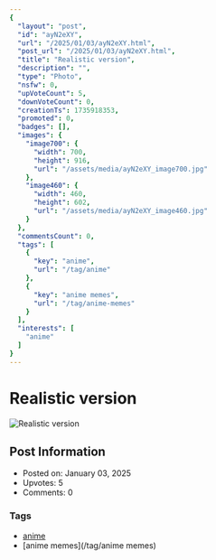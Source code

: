```yaml
---
{
  "layout": "post",
  "id": "ayN2eXY",
  "url": "/2025/01/03/ayN2eXY.html",
  "post_url": "/2025/01/03/ayN2eXY.html",
  "title": "Realistic version",
  "description": "",
  "type": "Photo",
  "nsfw": 0,
  "upVoteCount": 5,
  "downVoteCount": 0,
  "creationTs": 1735918353,
  "promoted": 0,
  "badges": [],
  "images": {
    "image700": {
      "width": 700,
      "height": 916,
      "url": "/assets/media/ayN2eXY_image700.jpg"
    },
    "image460": {
      "width": 460,
      "height": 602,
      "url": "/assets/media/ayN2eXY_image460.jpg"
    }
  },
  "commentsCount": 0,
  "tags": [
    {
      "key": "anime",
      "url": "/tag/anime"
    },
    {
      "key": "anime memes",
      "url": "/tag/anime-memes"
    }
  ],
  "interests": [
    "anime"
  ]
}
---
```


# Realistic version

![Realistic version](/assets/media/ayN2eXY_image700.jpg)

## Post Information

- Posted on: January 03, 2025
- Upvotes: 5
- Comments: 0

### Tags

- [anime](/tag/anime)
- [anime memes](/tag/anime memes)
